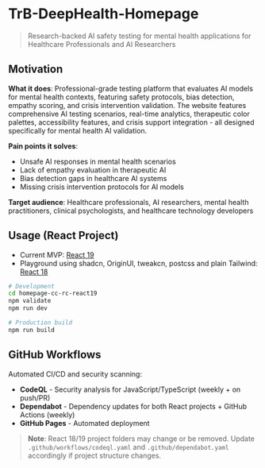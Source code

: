 # TrB-DeepHealth-Homepage

> Research-backed AI safety testing for mental health applications for Healthcare Professionals and AI Researchers

## Motivation

**What it does**: Professional-grade testing platform that evaluates AI models for mental health contexts, featuring safety protocols, bias detection, empathy scoring, and crisis intervention validation. The website features comprehensive AI testing scenarios, real-time analytics, therapeutic color palettes, accessibility features, and crisis support integration - all designed specifically for mental health AI validation.

**Pain points it solves**:

- Unsafe AI responses in mental health scenarios
- Lack of empathy evaluation in therapeutic AI
- Bias detection gaps in healthcare AI systems
- Missing crisis intervention protocols for AI models

**Target audience**: Healthcare professionals, AI researchers, mental health practitioners, clinical psychologists, and healthcare technology developers

## Usage (React Project)

- Current MVP: [React 19](./homepage-cc-rc-react19)
- Playground using shadcn, OriginUI, tweakcn, postcss and plain Tailwind: [React 18](./homepage-cc-rc-react18)

```sh
# Development
cd homepage-cc-rc-react19
npm validate
npm run dev

# Production build
npm run build
```

## GitHub Workflows

Automated CI/CD and security scanning:

- **CodeQL** - Security analysis for JavaScript/TypeScript (weekly + on push/PR)
- **Dependabot** - Dependency updates for both React projects + GitHub Actions (weekly)
- **GitHub Pages** - Automated deployment

> **Note**: React 18/19 project folders may change or be removed. Update `.github/workflows/codeql.yaml` and `.github/dependabot.yaml` accordingly if project structure changes.
